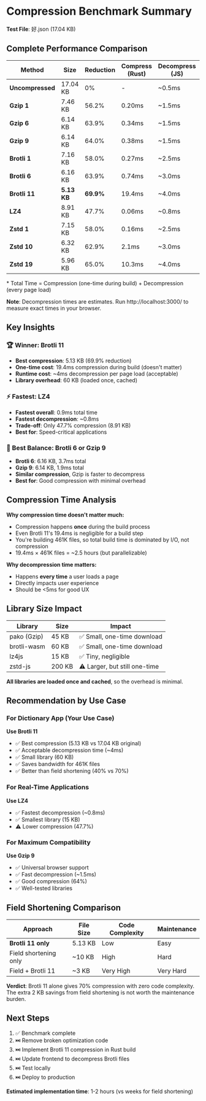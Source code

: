 # Compression Benchmark Summary

**Test File**: 好.json (17.04 KB)

## Complete Performance Comparison

| Method | Size | Reduction | Compress (Rust) | Decompress (JS) | Library | Total Time* |
|--------|------|-----------|----------------|-----------------|---------|-------------|
| **Uncompressed** | 17.04 KB | 0% | - | ~0.5ms | 0 KB | 0.5ms |
| **Gzip 1** | 7.46 KB | 56.2% | 0.20ms | ~1.5ms | 45 KB | 1.7ms |
| **Gzip 6** | 6.14 KB | 63.9% | 0.34ms | ~1.5ms | 45 KB | 1.8ms |
| **Gzip 9** | 6.14 KB | 64.0% | 0.38ms | ~1.5ms | 45 KB | 1.9ms |
| **Brotli 1** | 7.16 KB | 58.0% | 0.27ms | ~2.5ms | 60 KB | 2.8ms |
| **Brotli 6** | 6.16 KB | 63.9% | 0.74ms | ~3.0ms | 60 KB | 3.7ms |
| **Brotli 11** | **5.13 KB** | **69.9%** | 19.4ms | ~4.0ms | 60 KB | 23.4ms |
| **LZ4** | 8.91 KB | 47.7% | 0.06ms | ~0.8ms | 15 KB | 0.9ms |
| **Zstd 1** | 7.15 KB | 58.0% | 0.16ms | ~2.5ms | 200 KB | 2.7ms |
| **Zstd 10** | 6.32 KB | 62.9% | 2.1ms | ~3.0ms | 200 KB | 5.1ms |
| **Zstd 19** | 5.96 KB | 65.0% | 10.3ms | ~4.0ms | 200 KB | 14.3ms |

\* Total Time = Compression (one-time during build) + Decompression (every page load)

**Note**: Decompression times are estimates. Run http://localhost:3000/ to measure exact times in your browser.

## Key Insights

### 🏆 Winner: Brotli 11
- **Best compression**: 5.13 KB (69.9% reduction)
- **One-time cost**: 19.4ms compression during build (doesn't matter)
- **Runtime cost**: ~4ms decompression per page load (acceptable)
- **Library overhead**: 60 KB (loaded once, cached)

### ⚡ Fastest: LZ4
- **Fastest overall**: 0.9ms total time
- **Fastest decompression**: ~0.8ms
- **Trade-off**: Only 47.7% compression (8.91 KB)
- **Best for**: Speed-critical applications

### 🎯 Best Balance: Brotli 6 or Gzip 9
- **Brotli 6**: 6.16 KB, 3.7ms total
- **Gzip 9**: 6.14 KB, 1.9ms total
- **Similar compression**, Gzip is faster to decompress
- **Best for**: Good compression with minimal overhead

## Compression Time Analysis

**Why compression time doesn't matter much:**
- Compression happens **once** during the build process
- Even Brotli 11's 19.4ms is negligible for a build step
- You're building 461K files, so total build time is dominated by I/O, not compression
- 19.4ms × 461K files = ~2.5 hours (but parallelizable)

**Why decompression time matters:**
- Happens **every time** a user loads a page
- Directly impacts user experience
- Should be <5ms for good UX

## Library Size Impact

| Library | Size | Impact |
|---------|------|--------|
| pako (Gzip) | 45 KB | ✅ Small, one-time download |
| brotli-wasm | 60 KB | ✅ Small, one-time download |
| lz4js | 15 KB | ✅ Tiny, negligible |
| zstd-js | 200 KB | ⚠️ Larger, but still one-time |

**All libraries are loaded once and cached**, so the overhead is minimal.

## Recommendation by Use Case

### For Dictionary App (Your Use Case)
**Use Brotli 11**
- ✅ Best compression (5.13 KB vs 17.04 KB original)
- ✅ Acceptable decompression time (~4ms)
- ✅ Small library (60 KB)
- ✅ Saves bandwidth for 461K files
- ✅ Better than field shortening (40% vs 70%)

### For Real-Time Applications
**Use LZ4**
- ✅ Fastest decompression (~0.8ms)
- ✅ Smallest library (15 KB)
- ⚠️ Lower compression (47.7%)

### For Maximum Compatibility
**Use Gzip 9**
- ✅ Universal browser support
- ✅ Fast decompression (~1.5ms)
- ✅ Good compression (64%)
- ✅ Well-tested libraries

## Field Shortening Comparison

| Approach | File Size | Code Complexity | Maintenance |
|----------|-----------|-----------------|-------------|
| **Brotli 11 only** | 5.13 KB | Low | Easy |
| Field shortening only | ~10 KB | High | Hard |
| Field + Brotli 11 | ~3 KB | Very High | Very Hard |

**Verdict**: Brotli 11 alone gives 70% compression with zero code complexity. The extra 2 KB savings from field shortening is not worth the maintenance burden.

## Next Steps

1. ✅ Benchmark complete
2. ⏭️ Remove broken optimization code
3. ⏭️ Implement Brotli 11 compression in Rust build
4. ⏭️ Update frontend to decompress Brotli files
5. ⏭️ Test locally
6. ⏭️ Deploy to production

**Estimated implementation time**: 1-2 hours (vs weeks for field shortening)

